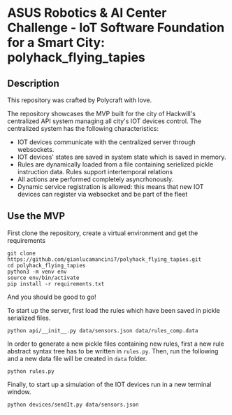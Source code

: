 # ASUS Robotics & AI Center Challenge - IoT Software Foundation for a Smart City: polyhack_flying_tapies

## Description
This repository was crafted by Polycraft with love.

The repository showcases the MVP built for the city of Hackwill's centralized API system managing all city's IOT devices control.
The centralized system has the following characteristics:

- IOT devices communicate with the centralized server through websockets.
- IOT devices' states are saved in system state which is saved in memory.
- Rules are dynamically loaded from a file containing serielized pickle instruction data. Rules support intertemporal relations
- All actions are performed completely asyncrhonously.
- Dynamic service registration is allowed: this means that new IOT devices can register via websocket and be part of the fleet

## Use the MVP
First clone the repository, create a virtual environment and get the requirements 
```
git clone https://github.com/gianlucamancini7/polyhack_flying_tapies.git
cd polyhack_flying_tapies
python3 -m venv env
source env/bin/activate
pip install -r requirements.txt
```
And you should be good to go!

To start up the server, first load the rules which have been saved in pickle serialized files.
```
python api/__init__.py data/sensors.json data/rules_comp.data 
```

In order to generate a new pickle files containing new rules, first a new rule abstract syntax tree has to be written in ```rules.py```.
Then, run the following and a new data file will be created in ```data``` folder.

```
python rules.py
```

Finally, to start up a simulation of the IOT devices run in a new terminal window.
```
python devices/sendIt.py data/sensors.json     
```
